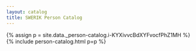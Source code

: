 ```yaml
---
layout: catalog
title: SWERIK Person Catalog
---
```

{% assign p = site.data._person-catalog.i-KYXivvcBdXYFvocfPhZ1MH %}
{% include person-catalog.html p=p %}


